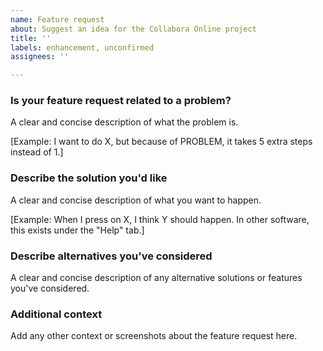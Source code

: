 ```yaml
---
name: Feature request
about: Suggest an idea for the Collabora Online project
title: ''
labels: enhancement, unconfirmed
assignees: ''

---
```


### Is your feature request related to a problem?

A clear and concise description of what the problem is.

[Example: I want to do X, but because of PROBLEM, it takes 5 extra steps instead of 1.]

### Describe the solution you'd like

A clear and concise description of what you want to happen.

[Example: When I press on X, I think Y should happen. In other software, this exists under the "Help" tab.]

### Describe alternatives you've considered

A clear and concise description of any alternative solutions or features you've considered.

### Additional context

Add any other context or screenshots about the feature request here.
